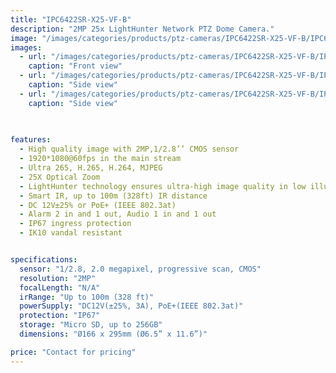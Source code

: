 ```yaml
---
title: "IPC6422SR-X25-VF-B"
description: "2MP 25x LightHunter Network PTZ Dome Camera."
image: "/images/categories/products/ptz-cameras/IPC6422SR-X25-VF-B/IPC6422SR-X25-VF-B (2).png"
images:
  - url: "/images/categories/products/ptz-cameras/IPC6422SR-X25-VF-B/IPC6422SR-X25-VF-B (2).png"
    caption: "Front view"
  - url: "/images/categories/products/ptz-cameras/IPC6422SR-X25-VF-B/IPC6422SR-X25-VF-B (3).png"
    caption: "Side view"
  - url: "/images/categories/products/ptz-cameras/IPC6422SR-X25-VF-B/IPC6422SR-X25-VF-B (1).png"
    caption: "Side view"
 
 

features:
  - High quality image with 2MP,1/2.8’’ CMOS sensor
  - 1920*1080@60fps in the main stream
  - Ultra 265, H.265, H.264, MJPEG
  - 25X Optical Zoom
  - LightHunter technology ensures ultra-high image quality in low illumination environment
  - Smart IR, up to 100m (328ft) IR distance
  - DC 12V±25% or PoE+ (IEEE 802.3at)
  - Alarm 2 in and 1 out, Audio 1 in and 1 out
  - IP67 ingress protection
  - IK10 vandal resistant


specifications:
  sensor: "1/2.8, 2.0 megapixel, progressive scan, CMOS"
  resolution: "2MP"
  focalLength: "N/A"
  irRange: "Up to 100m (328 ft)"
  powerSupply: "DC12V(±25%, 3A), PoE+(IEEE 802.3at)"
  protection: "IP67"
  storage: "Micro SD, up to 256GB"
  dimensions: "Ø166 x 295mm (Ø6.5” x 11.6”)"

price: "Contact for pricing"
---
```

